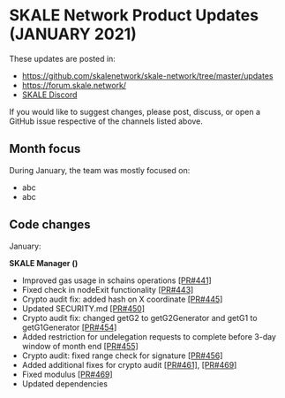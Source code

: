 # SKALE Network Product Updates (JANUARY 2021)

These updates are posted in: 

-   <https://github.com/skalenetwork/skale-network/tree/master/updates>
-   <https://forum.skale.network/>
-   [SKALE Discord](https://discord.gg/vvUtWJB)

If you would like to suggest changes, please post, discuss, or open a GitHub issue respective of the channels listed above.

## Month focus

During January, the team was mostly focused on:

-   abc
-   abc


## Code changes

January:

**SKALE Manager ()**
-   Improved gas usage in schains operations  [\[PR#441\]](https://github.com/skalenetwork/skale-manager/pull/441)
-   Fixed check in nodeExit functionality [\[PR#443\]](https://github.com/skalenetwork/skale-manager/pull/443)
-   Crypto audit fix: added hash on X coordinate [\[PR#445\]](https://github.com/skalenetwork/skale-manager/pull/445)
-   Updated SECURITY.md [\[PR#450\]](https://github.com/skalenetwork/skale-manager/pull/450)
-   Crypto audit fix: changed getG2 to getG2Generator and getG1 to getG1Generator [\[PR#454\]](https://github.com/skalenetwork/skale-manager/pull/454)
-   Added restriction for undelegation requests to complete before 3-day window of month end [\[PR#455\]](https://github.com/skalenetwork/skale-manager/pull/455)
-   Crypto audit: fixed range check for signature  [\[PR#456\]](https://github.com/skalenetwork/skale-manager/pull/456)
-   Added additional fixes for crypto audit  [\[PR#461\]](https://github.com/skalenetwork/skale-manager/pull/461), [\[PR#469\]](https://github.com/skalenetwork/skale-manager/pull/469)
-   Fixed modulus [\[PR#469\]](https://github.com/skalenetwork/skale-manager/pull/469)
-   Updated dependencies
